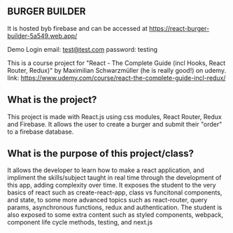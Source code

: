 ## BURGER BUILDER 
It is hosted byb firebase and can be accessed at https://react-burger-builder-5a549.web.app/

Demo Login
email: test@test.com
password: testing




This is a course project for "React - The Complete Guide (incl Hooks, React Router, Redux)" by Maximilian Schwarzmüller (he is really good!) on udemy. link: https://www.udemy.com/course/react-the-complete-guide-incl-redux/


## What is the project?
This project is made with React.js using css modules, React Router, Redux and Firebase. 
It allows the user to create a burger and submit their "order" to a firebase database. 


## What is the purpose of this project/class?
It allows the developer to learn how to make a react application, and impliment the skills/subject taught in real time through the development of this app, adding complexity over time. It exposes the student to the very basics of react such as create-react-app, class vs funcitonal components, and state, to some more advanced topics such as react-router, query params, asynchronous functions, redux and authentication. The student is also exposed to some extra content such as styled components, webpack, component life cycle methods, testing, and next.js

